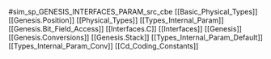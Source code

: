 #sim_sp_GENESIS_INTERFACES_PARAM_src_cbe
[[Basic_Physical_Types]]
[[Genesis.Position]]
[[Physical_Types]]
[[Types_Internal_Param]]
[[Genesis.Bit_Field_Access]]
[[Interfaces.C]]
[[Interfaces]]
[[Genesis]]
[[Genesis.Conversions]]
[[Genesis.Stack]]
[[Types_Internal_Param_Default]]
[[Types_Internal_Param_Conv]]
[[Cd_Coding_Constants]]

